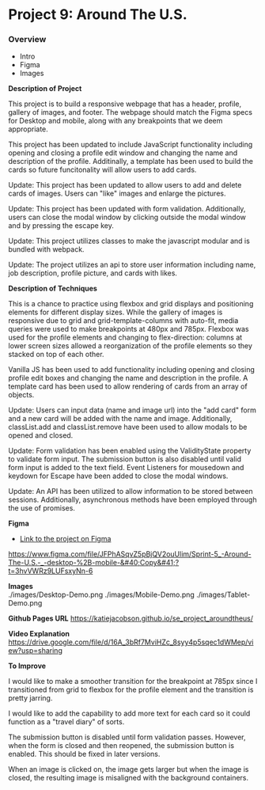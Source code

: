 # Project 9: Around The U.S.

### Overview

- Intro
- Figma
- Images

**Description of Project**

This project is to build a responsive webpage that has a header, profile, gallery of images, and footer. The webpage should match the Figma specs for Desktop and mobile, along with any breakpoints that we deem appropriate.

This project has been updated to include JavaScript functionality including opening and closing a profile edit window and changing the name and description of the profile. Additinally, a template has been used to build the cards so future funcitonality will allow users to add cards.

Update: This project has been updated to allow users to add and delete cards of images. Users can "like" images and enlarge the pictures.

Update: This project has been updated with form validation. Additionally, users can close the modal window by clicking outside the modal window and by pressing the escape key.

Update: This project utilizes classes to make the javascript modular and is bundled with webpack.

Update: The project utilizes an api to store user information including name, job description, profile picture, and cards with likes.

**Description of Techniques**

This is a chance to practice using flexbox and grid displays and positioning elements for different display sizes. While the gallery of images is responsive due to grid and grid-template-columns with auto-fit, media queries were used to make breakpoints at 480px and 785px. Flexbox was used for the profile elements and changing to flex-direction: columns at lower screen sizes allowed a reorganization of the profile elements so they stacked on top of each other.

Vanilla JS has been used to add functionality including opening and closing profile edit boxes and changing the name and description in the profile. A template card has been used to allow rendering of cards from an array of objects.

Update: Users can input data (name and image url) into the "add card" form and a new card will be added with the name and image. Additionally, classList.add and classList.remove have been used to allow modals to be opened and closed.

Update: Form validation has been enabled using the ValidityState property to validate form input. The submission button is also disabled until valid form input is added to the text field. Event Listeners for mousedown and keydown for Escape have been added to close the modal windows.

Update: An API has been utilized to allow information to be stored between sessions. Additionally, asynchronous methods have been employed through the use of promises.

**Figma**

- [Link to the project on Figma](https://www.figma.com/file/ii4xxsJ0ghevUOcssTlHZv/Sprint-3%3A-Around-the-US?node-id=0%3A1)

https://www.figma.com/file/JFPhASqvZ5pBjQV2ouUlim/Sprint-5_-Around-The-U.S.-_-desktop-%2B-mobile-&#40;Copy&#41;?t=3hvVWRz9LUFsxyNn-6

**Images**  
./images/Desktop-Demo.png
./images/Mobile-Demo.png
./images/Tablet-Demo.png

**Github Pages URL**
https://katiejacobson.github.io/se_project_aroundtheus/

**Video Explanation**
https://drive.google.com/file/d/16A_3bRf7MviHZc_8syy4p5sqec1dWMep/view?usp=sharing

**To Improve**

I would like to make a smoother transition for the breakpoint at 785px since I transitioned from grid to flexbox for the profile element and the transition is pretty jarring.

I would like to add the capability to add more text for each card so it could function as a "travel diary" of sorts.

The submission button is disabled until form validation passes. However, when the form is closed and then reopened, the submission button is enabled. This should be fixed in later versions.

When an image is clicked on, the image gets larger but when the image is closed, the resulting image is misaligned with the background containers.
